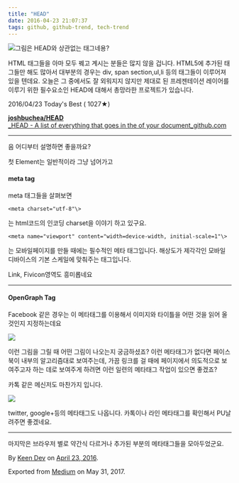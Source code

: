 ```yaml
---
title: "HEAD"
date: 2016-04-23 21:07:37
tags: github, github-trend, tech-trend 
---
```



![][image0]그림은 HEAD와 상관없는 태그네용?

HTML 태그들을 아마 모두 꿰고 계시는 분들은 많지 않을 겁니다. HTML5에 추가된 태그들만 해도 많아서 대부분의 경우는 div, span section,ul,li 등의 태그들이 이루어져 있을 텐데요. 오늘은 그 중에서도 잘 외워지지 않지만 제대로 된 프레젠테이션 레이어를 이루기 위한 필수요소인 HEAD에 대해서 총망라한 프로젝트가 있습니다.

2016/04/23 Today's Best ( 1027★)

[**joshbuchea/HEAD**  
_HEAD - A list of everything that goes in the of your document_github.com][anchor0][][anchor1]

---

음 어디부터 설명하면 좋을까요?

첫 Element는 일반적이라 그냥 넘어가고

#### meta tag

meta 태그들을 살펴보면
    
    <meta charset="utf-8"\>

는 html코드의 인코딩 charset을 이야기 하고 있구요.
    
    <meta name="viewport" content="width=device-width, initial-scale=1"\>

는 모바일페이지를 만들 때에는 필수적인 메타 태그입니다. 해상도가 제각각인 모바일 디바이스의 기본 스케일에 맞춰주는 태그입니다.

Link, Fivicon영역도 흥미롭네요

---

#### OpenGraph Tag

Facebook 같은 경우는 이 메타태그를 이용해서 이미지와 타이틀을 어떤 것을 읽어 올것인지 지정하는데요

![][image1]

이런 그림을 그릴 때 어떤 그림이 나오는지 궁금하셨죠? 이런 메타태그가 없다면 페이스북이 내부의 알고리즘대로 보여주는데, 가끔 링크를 걸 때에 페이지에서 의도적으로 보여주고자 하는 데로 보여주게 하려면 이런 일련의 메타태그 작업이 있으면 좋겠죠?

카톡 같은 메신저도 마찬가지 입니다.

![][image2]

twitter, google+등의 메타태그도 나옵니다. 카톡이나 라인 메타태그를 확인해서 PU날려주면 좋겠네요.

---

마지막은 브라우저 별로 약간식 다르거나 추가된 부분의 메타태그들을 모아두었군요.

By [Keen Dev][anchor2] on [April 23, 2016][anchor3].

Exported from [Medium][anchor4] on May 31, 2017\.


[anchor0]: https://github.com/joshbuchea/HEAD "https://github.com/joshbuchea/HEAD"
[anchor1]: https://github.com/joshbuchea/HEAD
[anchor2]: https://medium.com/@keendev
[anchor3]: https://medium.com/p/612e170f4423
[anchor4]: https://medium.com


[image0]: /images/1*RTHg0OxlRImqF3uGR66L8w.png
[image1]: /images/1*qdI7NTw8wPW4gszu-ZTYLA.png
[image2]: /images/1*s9X81Abd53FY7-xCALhdZQ.jpe